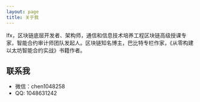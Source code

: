 ```yaml
---
layout: page
title: 关于我
---
```


lfx，区块链底层开发者、架构师，通信和信息技术培养工程区块链高级授课专家，智能合约审计师团队发起人。区块链知名博主，巴比特专栏作家，《从零构建以太坊智能合约实战》书籍作者。

## 联系我

- 微信：chen1048258
- QQ: 1048631242
